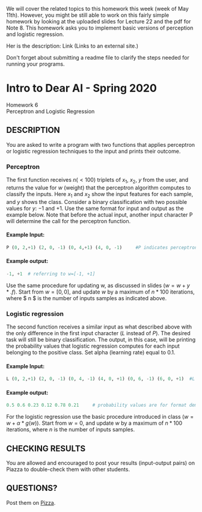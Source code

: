 We will cover the related topics to this homework this week (week of May 11th). However, you might be still able to work on this fairly simple homework by looking at the uploaded slides for Lecture 22  and the pdf for Note 8. This homework asks you to implement basic versions of perception and logistic regression. 

Her is the description: Link (Links to an external site.)

Don't forget about submitting a readme file to clarify the steps needed for running your programs.

# Intro to Dear AI - Spring 2020
Homework 6  
Perceptron and Logistic Regression

## DESCRIPTION
You are asked to write a program with two functions that applies perceptron or logistic regression techniques to the input and prints their outcome.

### Perceptron
The first function receives $n (<100)$ triplets of $x_1$, $x_2$, $y$ from the user, and returns the value for $w$ (weight) that the perceptron algorithm computes to classify the inputs. Here $x_1$ and $x_2$ show the input features for each sample, and $y$ shows the class. Consider a binary classification with two possible values for $y$: $-1$ and $+1$. Use the same format for input and output as the example below. Note that before the actual input, another input character P will determine the call for the perceptron function.

#### Example Input:

```python
P (0, 2,+1) (2, 0, -1) (0, 4,+1) (4, 0, -1)		#P indicates perceptron
```

#### Example output:

```python
-1, +1 	# referring to w=[-1, +1]
```

Use the same procedure for updating w, as discussed in slides $(w=w+y*.f)$. Start from $w=[0,0]$, and update $w$ by a maximum of $n * 100$ iterations, where $ n $ is the number of inputs samples as indicated above.

### Logistic regression
The second function receives a similar input as what described above with the only difference in the first input character ($L$ instead of $P$). The desired task will still be binary classification. The output, in this case, will be printing the probability values that logistic regression computes for each input belonging to the positive class. Set alpha (learning rate) equal to $0.1$.

#### Example Input:

```python
L (0, 2,+1) (2, 0, -1) (0, 4, -1) (4, 0, +1) (0, 6, -1) (6, 0, +1)	#L indicates Logistic Reg.
```

#### Example output:

```python
0.5 0.6 0.23 0.12 0.78 0.21 	# probability values are for format demonstration only
```

For the logistic regression use the basic procedure introduced in class $(w=w+α*g(w))$. Start from $w=0$, and update $w$ by a maximum of $n * 100$ iterations, where $n$ is the number of inputs samples.

## CHECKING RESULTS

You are allowed and encouraged to post your results (input-output pairs) on Piazza to double-check them with other students.

## QUESTIONS?

Post them on [Pizza](https://piazza.com/class/k6dtwl9cuzo2wi).

